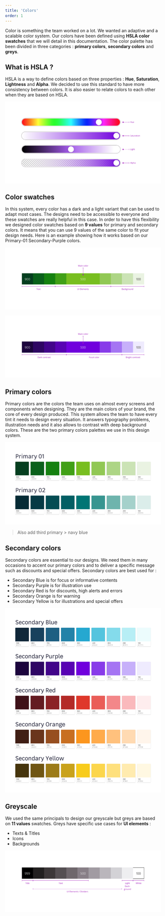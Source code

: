 ```yaml
---
title: 'Colors'
order: 1
---
```


Color is something the team worked on a lot. We wanted an adaptive and a scalable color system. Our colors have been defined using **HSLA color swatches** that we will detail in this documentation. The color palette has been divided in three categories : **primary colors**, **secondary colors** and **greys**.

## What is HSLA ?
HSLA is a way to define colors based on three properties : **Hue**, **Saturation**, **Lightness** and **Alpha**. We decided to use this standard to have more consistency between colors. It is also easier to relate colors to each other when they are based on HSLA.

![hslaVisual](Hsla.png)

## Color swatches
In this system, every color has a dark and a light variant that can be used to adapt most cases. The designs need to be accessible to everyone and these swatches are really helpful in this case. In order to have this flexibility we designed color swatches based on **9 values** for primary and secondary colors. It means that you can use 9 values of the same color to fit your design needs.  Here is an example showing how it works based on our Primary-01 Secondary-Purple colors.

![Primary-01](Primary-01.png)
<br><br>
![Primary-02](Primary-02.png)

## Primary colors

Primary colors are the colors the team uses on almost every screens and components when designing. They are the main colors of your brand, the core of every design produced. This system allows the team to have every tint it needs to design every situation. It answers typography problems, illustration needs and it also allows to contrast with deep background colors. These are the two primary colors palettes we use in this design system.

![PrimaryColorsPalette](PrimaryColorsPalette.png)
>Also add third primary > navy blue

## Secondary colors
Secondary colors are essential to our designs. We need them in many occasions to accent our primary colors and to deliver a specific message such as discounts and special offers. Secondary colors are best used for :
* Secondary Blue is for focus or informative contents
* Secondary Purple is for illustration use
* Secondary Red is for discounts, high alerts and errors
* Secondary Orange is for warning
* Secondary Yellow is for illustrations and special offers

![SecondaryColorsPalette](SecondaryColorsPalette.png)

## Greyscale
We used the same principals to design our greyscale but greys are based on **11 values** swatches. Greys have specific use cases for **UI elements** :
* Texts & Titles
* Icons
* Backgrounds

![Greyscale](Greyscale.png)
